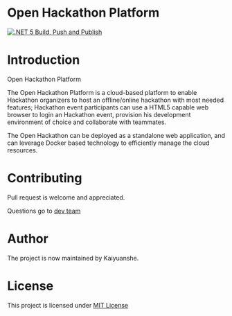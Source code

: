 Open Hackathon Platform
======

[![.NET 5 Build, Push and Publish](https://github.com/kaiyuanshe/open-hackathon-api/actions/workflows/dotnet.yml/badge.svg)](https://github.com/kaiyuanshe/open-hackathon-api/actions/workflows/dotnet.yml)

# Introduction
Open Hackathon Platform

The Open Hackathon Platform is a cloud-based platform to enable Hackathon organizers to host an offline/online hackathon with most needed features; Hackathon event participants can use a HTML5 capable web browser to login an Hackathon event, provision his development environment of choice and collaborate with teammates.

The Open Hackathon can be deployed as a standalone web application, and can leverage Docker based technology to efficiently manage the cloud resources.

# Contributing
Pull request is welcome and appreciated.

Questions go to [dev team](mailto:infra@kaiyuanshe.org)

# Author
The project is now maintained by Kaiyuanshe.

# License
This project is licensed under [MIT License](https://github.com/kaiyuanshe/open-hackathon-api/blob/master/LICENSE)

